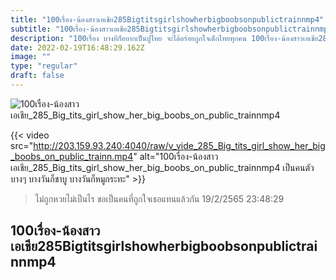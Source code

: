 ```yaml
---
title: "100เรื่อง-น้องสาวเอเชีย285Bigtitsgirlshowherbigboobsonpublictrainnmp4"
subtitle: "100เรื่อง-น้องสาวเอเชีย285Bigtitsgirlshowherbigboobsonpublictrainnmp4 เบาได้เบา หมายถึงน้ำหนักอ่ะ อย่าหนักไปกว่านี้เลย"
description: "100เรื่อง บางทีก็อยากเป็นปูไทย จะได้อร่อยถูกใจเด็กไทยทุกคน 100เรื่อง-น้องสาวเอเชีย285Bigtitsgirlshowherbigboobsonpublictrainnmp4 19/2/2565 23:48:29"
date: 2022-02-19T16:48:29.162Z
image: ""
type: "regular"
draft: false
---
```


![100เรื่อง-น้องสาวเอเชีย_285_Big_tits_girl_show_her_big_boobs_on_public_trainnmp4](http://203.159.93.240:4040/raw/v_vide_285_Big_tits_girl_show_her_big_boobs_on_public_trainn.jpg)

{{< video src="http://203.159.93.240:4040/raw/v_vide_285_Big_tits_girl_show_her_big_boobs_on_public_trainn.mp4" alt="100เรื่อง-น้องสาวเอเชีย_285_Big_tits_girl_show_her_big_boobs_on_public_trainnmp4 เป็นคนตัวบางๆ บางวันก็ชาบู บางวันก็หมูกระทะ" >}}


> ไม่ถูกหวยไม่เป็นไร ขอเป็นคนที่ถูกใจเธอแทนแล้วกัน 19/2/2565 23:48:29

## 100เรื่อง-น้องสาวเอเชีย285Bigtitsgirlshowherbigboobsonpublictrainnmp4
